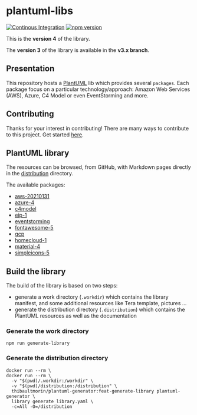 # plantuml-libs

[![Continous Integration](https://github.com/tmorin/plantuml-libs/actions/workflows/continuous-integration.yaml/badge.svg)](https://github.com/tmorin/plantuml-libs/actions/workflows/continuous-integration.yaml)
[![npm version](https://badge.fury.io/js/%40tmorin%2Fplantuml-libs.svg)](https://badge.fury.io/js/%40tmorin%2Fplantuml-libs)

This is the **version 4** of the library.

The **version 3** of the library is available in the **v3.x branch**.

## Presentation

This repository hosts a [PlantUML] lib which provides several `packages`.
Each package focus on a particular technology/approach: Amazon Web Services (AWS), Azure, C4 Model or even EventStorming and more.

[PlantUML]: https://plantuml.com

## Contributing

Thanks for your interest in contributing! There are many ways to contribute to this project.
Get started [here](.github/CONTRIBUTING.md).

## PlantUML library

The resources can be browsed, from GitHub, with Markdown pages directly in the [distribution](distribution) directory.

The available packages:

- [aws-20210131](distribution/aws-20210131/README.md)
- [azure-4](distribution/azure-4/README.md)
- [c4model](distribution/c4model/README.md)
- [eip-1](distribution/eip-1/README.md)
- [eventstorming](distribution/eventstorming/README.md)
- [fontawesome-5](distribution/fontawesome-5/README.md)
- [gcp](distribution/gcp/README.md)
- [homecloud-1](distribution/homecloud-1/README.md)
- [material-4](distribution/material-4/README.md)
- [simpleicons-5](distribution/simpleicons-5/README.md)

## Build the library

The build of the library is based on two steps:

- generate a work directory (`.workdir`) which contains the library manifest, and some additional resources like Tera template, pictures ...
- generate the distribution directory (`.distribution`) which contains the PlantUML resources as well as the documentation

### Generate the work directory

```shell
npm run generate-library
```

### Generate the distribution directory

```shell
docker run --rm \
docker run --rm \
  -v "$(pwd)/.workdir:/workdir" \
  -v "$(pwd)/distribution:/distribution" \
  thibaultmorin/plantuml-generator:feat-generate-library plantuml-generator \
  library generate library.yaml \
  -c=All -O=/distribution
```
